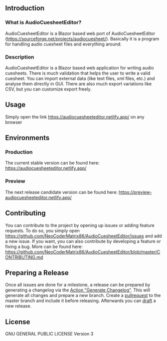 ## Introduction

### What is AudioCuesheetEditor?
AudioCuesheetEditor is a Blazor based web port of AudioCuesheetEditor (https://sourceforge.net/projects/audiocuesheet/).
Basically it is a program for handling audio cuesheet files and everything around. 

### Description
AudioCuesheetEditor is a Blazor based web application for writing audio cuesheets. There is much validation that helps the user to write a valid cuesheet. You can import external data (like text files, xml files, etc.) and analyse them directly in GUI. There are also much export variations like CSV, but you can customize export freely.

## Usage
Simply open the link https://audiocuesheeteditor.netlify.app/ on any browser

## Environments
### Production
The current stable version can be found here: https://audiocuesheeteditor.netlify.app/
### Preview
The next release candidate version can be found here: https://preview-audiocuesheeteditor.netlify.app/


## Contributing
You can contribute to the project by opening up issues or adding feature requests. To do so, you simply open https://github.com/NeoCoderMatrix86/AudioCuesheetEditor/issues and add a new issue. If you want, you can also contribute by developing a feature or fixing a bug. More can be found here: https://github.com/NeoCoderMatrix86/AudioCuesheetEditor/blob/master/CONTRIBUTING.md

## Preparing a Release
Once all issues are done for a milestone, a release can be prepared by generating a changelog via the [Action "Generate Changelog"](https://github.com/NeoCoderMatrix86/AudioCuesheetEditor/actions/workflows/generateChangelog.yml). This will generate all changes and prepare a new branch. Create a [pullrequest](https://github.com/NeoCoderMatrix86/AudioCuesheetEditor/compare) to the master branch and include it before releasing. Afterwards you can [draft](https://github.com/NeoCoderMatrix86/AudioCuesheetEditor/releases/new) a new release.

## License
GNU GENERAL PUBLIC LICENSE Version 3
